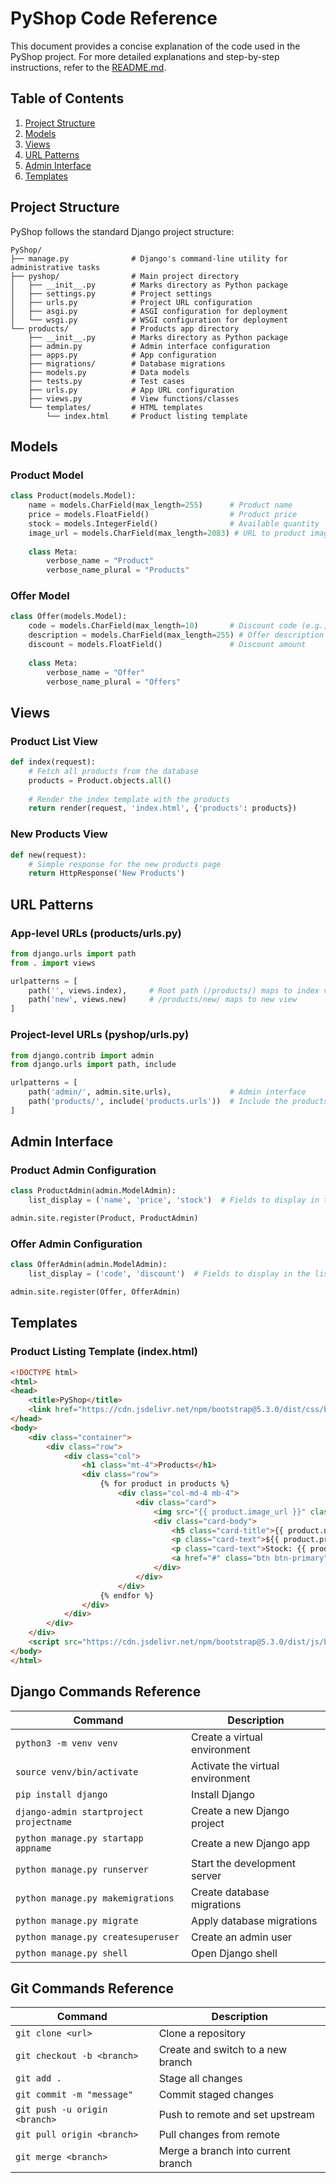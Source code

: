 # PyShop Code Reference

This document provides a concise explanation of the code used in the PyShop project. For more detailed explanations and step-by-step instructions, refer to the [README.md](README.md).

## Table of Contents

1. [Project Structure](#project-structure)
2. [Models](#models)
3. [Views](#views)
4. [URL Patterns](#url-patterns)
5. [Admin Interface](#admin-interface)
6. [Templates](#templates)

## Project Structure

PyShop follows the standard Django project structure:

```
PyShop/
├── manage.py              # Django's command-line utility for administrative tasks
├── pyshop/                # Main project directory
│   ├── __init__.py        # Marks directory as Python package
│   ├── settings.py        # Project settings
│   ├── urls.py            # Project URL configuration
│   ├── asgi.py            # ASGI configuration for deployment
│   └── wsgi.py            # WSGI configuration for deployment
└── products/              # Products app directory
    ├── __init__.py        # Marks directory as Python package
    ├── admin.py           # Admin interface configuration
    ├── apps.py            # App configuration
    ├── migrations/        # Database migrations
    ├── models.py          # Data models
    ├── tests.py           # Test cases
    ├── urls.py            # App URL configuration
    ├── views.py           # View functions/classes
    └── templates/         # HTML templates
        └── index.html     # Product listing template
```

## Models

### Product Model

```python
class Product(models.Model):
    name = models.CharField(max_length=255)      # Product name
    price = models.FloatField()                  # Product price
    stock = models.IntegerField()                # Available quantity
    image_url = models.CharField(max_length=2083) # URL to product image
    
    class Meta:
        verbose_name = "Product"
        verbose_name_plural = "Products"
```

### Offer Model

```python
class Offer(models.Model):
    code = models.CharField(max_length=10)       # Discount code (e.g., "SUMMER10")
    description = models.CharField(max_length=255) # Offer description
    discount = models.FloatField()               # Discount amount
    
    class Meta:
        verbose_name = "Offer"
        verbose_name_plural = "Offers"
```

## Views

### Product List View

```python
def index(request):
    # Fetch all products from the database
    products = Product.objects.all()
    
    # Render the index template with the products
    return render(request, 'index.html', {'products': products})
```

### New Products View

```python
def new(request):
    # Simple response for the new products page
    return HttpResponse('New Products')
```

## URL Patterns

### App-level URLs (products/urls.py)

```python
from django.urls import path
from . import views

urlpatterns = [
    path('', views.index),     # Root path (/products/) maps to index view
    path('new', views.new)     # /products/new/ maps to new view
]
```

### Project-level URLs (pyshop/urls.py)

```python
from django.contrib import admin
from django.urls import path, include

urlpatterns = [
    path('admin/', admin.site.urls),             # Admin interface
    path('products/', include('products.urls'))  # Include the products app URLs
]
```

## Admin Interface

### Product Admin Configuration

```python
class ProductAdmin(admin.ModelAdmin):
    list_display = ('name', 'price', 'stock')  # Fields to display in the list view

admin.site.register(Product, ProductAdmin)
```

### Offer Admin Configuration

```python
class OfferAdmin(admin.ModelAdmin):
    list_display = ('code', 'discount')  # Fields to display in the list view

admin.site.register(Offer, OfferAdmin)
```

## Templates

### Product Listing Template (index.html)

```html
<!DOCTYPE html>
<html>
<head>
    <title>PyShop</title>
    <link href="https://cdn.jsdelivr.net/npm/bootstrap@5.3.0/dist/css/bootstrap.min.css" rel="stylesheet">
</head>
<body>
    <div class="container">
        <div class="row">
            <div class="col">
                <h1 class="mt-4">Products</h1>
                <div class="row">
                    {% for product in products %}
                        <div class="col-md-4 mb-4">
                            <div class="card">
                                <img src="{{ product.image_url }}" class="card-img-top" alt="{{ product.name }}">
                                <div class="card-body">
                                    <h5 class="card-title">{{ product.name }}</h5>
                                    <p class="card-text">${{ product.price }}</p>
                                    <p class="card-text">Stock: {{ product.stock }}</p>
                                    <a href="#" class="btn btn-primary">Add to Cart</a>
                                </div>
                            </div>
                        </div>
                    {% endfor %}
                </div>
            </div>
        </div>
    </div>
    <script src="https://cdn.jsdelivr.net/npm/bootstrap@5.3.0/dist/js/bootstrap.bundle.min.js"></script>
</body>
</html>
```

## Django Commands Reference

| Command | Description |
|---------|-------------|
| `python3 -m venv venv` | Create a virtual environment |
| `source venv/bin/activate` | Activate the virtual environment |
| `pip install django` | Install Django |
| `django-admin startproject projectname` | Create a new Django project |
| `python manage.py startapp appname` | Create a new Django app |
| `python manage.py runserver` | Start the development server |
| `python manage.py makemigrations` | Create database migrations |
| `python manage.py migrate` | Apply database migrations |
| `python manage.py createsuperuser` | Create an admin user |
| `python manage.py shell` | Open Django shell |

## Git Commands Reference

| Command | Description |
|---------|-------------|
| `git clone <url>` | Clone a repository |
| `git checkout -b <branch>` | Create and switch to a new branch |
| `git add .` | Stage all changes |
| `git commit -m "message"` | Commit staged changes |
| `git push -u origin <branch>` | Push to remote and set upstream |
| `git pull origin <branch>` | Pull changes from remote |
| `git merge <branch>` | Merge a branch into current branch | 